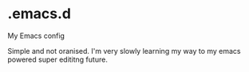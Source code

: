 .emacs.d
========

My Emacs config

Simple and not oranised. 
I'm very slowly learning my way to my emacs powered super edititng future.
 
